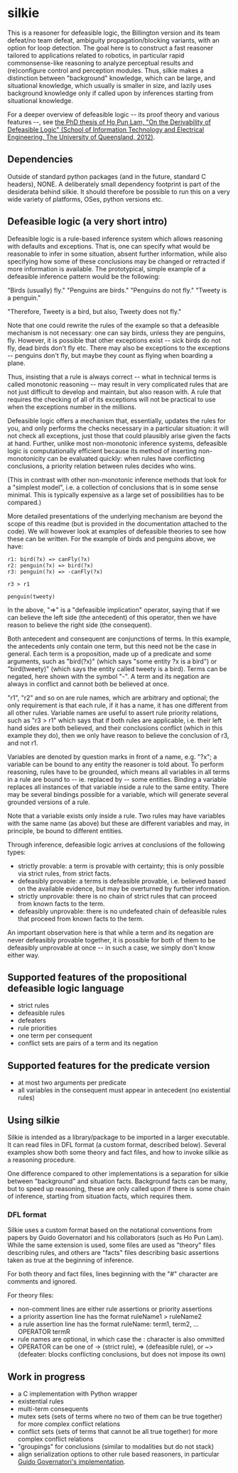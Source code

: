 # silkie

This is a reasoner for defeasible logic, the Billington version and its team defeat/no team defeat, ambiguity propagation/blocking variants, with an option for loop detection. The goal here is to construct a fast reasoner tailored to applications related to robotics, in particular rapid commonsense-like reasoning to analyze perceptual results and (re)configure control and perception modules. Thus, silkie makes a distinction between "background" knowledge, which can be large, and situational knowledge, which usually is smaller in size, and lazily uses background knowledge only if called upon by inferences starting from situational knowledge. 

For a deeper overview of defeasible logic -- its proof theory and various features --, see [the PhD thesis of Ho Pun Lam, "On the Derivability of Defeasible Logic" (School of Information Technology and Electrical Engineering, The University of Queensland, 2012)](https://citeseerx.ist.psu.edu/document?repid=rep1&type=pdf&doi=af3ab919ac4ac8b927c8f179b9ce52dba81285ad).

## Dependencies

Outside of standard python packages (and in the future, standard C headers), NONE. A deliberately small dependency footprint is part of the desiderata behind silkie. It should therefore be possible to run this on a very wide variety of platforms, OSes, python versions etc.

## Defeasible logic (a very short intro)

Defeasible logic is a rule-based inference system which allows reasoning with defaults and exceptions. That is, one can specify what would be reasonable to infer in some situation, absent further information, while also specifying how some of these conclusions may be changed or retracted if more information is available. The prototypical, simple example of a defeasible inference pattern would be the following:

"Birds (usually) fly."
"Penguins are birds."
"Penguins do not fly."
"Tweety is a penguin."

"Therefore, Tweety is a bird, but also, Tweety does not fly."

Note that one could rewrite the rules of the example so that a defeasible mechanism is not necessary: one can say birds, unless they are penguins, fly. However, it is possible that other exceptions exist -- sick birds do not fly, dead birds don't fly etc. There may also be exceptions to the exceptions -- penguins don't fly, but maybe they count as flying when boarding a plane.

Thus, insisting that a rule is always correct -- what in technical terms is called monotonic reasoning -- may result in very complicated rules that are not just difficult to develop and maintain, but also reason with. A rule that requires the checking of all of its exceptions will not be practical to use when the exceptions number in the millions.

Defeasible logic offers a mechanism that, essentially, updates the rules for you, and only performs the checks necessary in a particular situation: it will not check all exceptions, just those that could plausibly arise given the facts at hand. Further, unlike most non-monotonic inference systems, defeasible logic is computationally efficient because its method of inserting non-monotonicity can be evaluated quickly: when rules have conflicting conclusions, a priority relation between rules decides who wins.

(This in contrast with other non-monotonic inference methods that look for a "simplest model", i.e. a collection of conclusions that is in some sense minimal. This is typically expensive as a large set of possibilities has to be compared.)

More detailed presentations of the underlying mechanism are beyond the scope of this readme (but is provided in the documentation attached to the code). We will however look at examples of defeasible theories to see how these can be written. For the example of birds and penguins above, we have:

```
r1: bird(?x) => canFly(?x)
r2: penguin(?x) => bird(?x)
r3: penguin(?x) => -canFly(?x)

r3 > r1

penguin(tweety)
```

In the above, "=>" is a "defeasible implication" operator, saying that if we can believe the left side (the antecedent) of this operator, then we have reason to believe the right side (the consequent).

Both antecedent and consequent are conjunctions of terms. In this example, the antecedents only contain one term, but this need not be the case in general. Each term is a proposition, made up of a predicate and some arguments, such as "bird(?x)" (which says "some entity ?x is a bird") or "bird(tweety)" (which says the entity called tweety is a bird). Terms can be negated, here shown with the symbol "-". A term and its negation are always in conflict and cannot both be believed at once.

"r1", "r2" and so on are rule names, which are arbitrary and optional; the only requirement is that each rule, if it has a name, it has one different from all other rules. Variable names are useful to assert rule priority relations, such as "r3 > r1" which says that if both rules are applicable, i.e. their left hand sides are both believed, and their conclusions conflict (which in this example they do), then we only have reason to believe the conclusion of r3, and not r1.

Variables are denoted by question marks in front of a name, e.g. "?x"; a variable can be bound to any entity the reasoner is told about. To perform reasoning, rules have to be grounded, which means all variables in all terms in a rule are bound to -- ie. replaced by -- some entities. Binding a variable replaces all instances of that variable inside a rule to the same entity. There may be several bindings possible for a variable, which will generate several grounded versions of a rule.

Note that a variable exists only inside a rule. Two rules may have variables with the same name (as above) but these are different variables and may, in principle, be bound to different entities.

Through inference, defeasible logic arrives at conclusions of the following types:
* strictly provable: a term is provable with certainty; this is only possible via strict rules, from strict facts.
* defeasibly provable: a terms is defeasible provable, i.e. believed based on the available evidence, but may be overturned by further information.
* strictly unprovable: there is no chain of strict rules that can proceed from known facts to the term.
* defeasibly unprovable: there is no undefeated chain of defeasible rules that proceed from known facts to the term.

An important observation here is that while a term and its negation are never defeasibly provable together, it is possible for both of them to be defeasibly unprovable at once -- in such a case, we simply don't know either way.

## Supported features of the propositional defeasible logic language

* strict rules
* defeasible rules
* defeaters
* rule priorities
* one term per consequent
* conflict sets are pairs of a term and its negation

## Supported features for the predicate version

* at most two arguments per predicate
* all variables in the consequent must appear in antecedent (no existential rules)

## Using silkie

Silkie is intended as a library/package to be imported in a larger executable. It can read files in DFL format (a custom format, described below). Several examples show both some theory and fact files, and how to invoke silkie as a reasoning procedure.

One difference compared to other implementations is a separation for silkie between "background" and situation facts. Background facts can be many, but to speed up reasoning, these are only called upon if there is some chain of inference, starting from situation facts, which requires them.

### DFL format

Silkie uses a custom format based on the notational conventions from papers by Guido Governatori and his collaborators (such as Ho Pun Lam). While the same extension is used, some files are used as "theory" files describing rules, and others are "facts" files describing basic assertions taken as true at the beginning of inference.

For both theory and fact files, lines beginning with the "#" character are comments and ignored.

For theory files:

* non-comment lines are either rule assertions or priority assertions
* a priority assertion line has the format ruleName1 > ruleName2
* a rule assertion line has the format ruleName: term1, term2, ... OPERATOR termR
* rule names are optional, in which case the : character is also ommitted
* OPERATOR can be one of -> (strict rule), => (defeasible rule), or ~> (defeater: blocks conflicting conclusions, but does not impose its own)

## Work in progress

* a C implementation with Python wrapper
* existential rules
* multi-term consequents
* mutex sets (sets of terms where no two of them can be true together) for more complex conflict relations
* conflict sets (sets of terms that cannot be all true together) for more complex conflict relations
* "groupings" for conclusions (similar to modalities but do not stack)
* align serialization options to other rule based reasoners, in particular [Guido Governatori's implementation](https://github.com/gvdgdo/Defeasible-Deontic-Logic).
